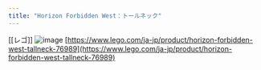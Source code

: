 ```yaml
---
title: "Horizon Forbidden West：トールネック"
---
```


[[レゴ]]
![image](https://gyazo.com/54174ce6b7db13f2b463770a7ce2e9de/thumb/1000)
[https://www.lego.com/ja-jp/product/horizon-forbidden-west-tallneck-76989](https://www.lego.com/ja-jp/product/horizon-forbidden-west-tallneck-76989)
